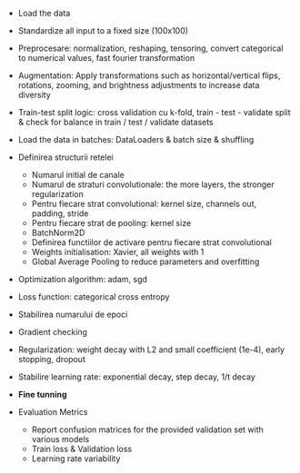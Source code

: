 
- Load the data
- Standardize all input to a fixed size (100x100)
- Preprocesare: normalization, reshaping, tensoring, convert categorical to numerical values, fast fourier transformation
- Augmentation: Apply transformations such as horizontal/vertical flips, rotations, zooming, and brightness adjustments to increase data diversity
- Train-test split logic: cross validation cu k-fold, train - test - validate split & check for balance in train / test / validate datasets
- Load the data in batches: DataLoaders & batch size & shuffling
- Definirea structurii retelei
  - Numarul initial de canale
  - Numarul de straturi convolutionale: the more layers, the stronger regularization
  - Pentru fiecare strat convolutional: kernel size, channels out, padding, stride
  - Pentru fiecare strat de pooling: kernel size
  - BatchNorm2D
  - Definirea functiilor de activare pentru fiecare strat convolutional
  - Weights initialisation: Xavier, all weights with 1
  - Global Average Pooling to reduce parameters and overfitting
- Optimization algorithm: adam, sgd
- Loss function: categorical cross entropy
- Stabilirea numarului de epoci
- Gradient checking
- Regularization: weight decay with L2 and small coefficient (1e-4), early stopping, dropout
- Stabilire learning rate: exponential decay, step decay, 1/t decay

- **Fine tunning**

- Evaluation Metrics
  - Report confusion matrices for the provided validation set with various models
  - Train loss & Validation loss
  - Learning rate variability
